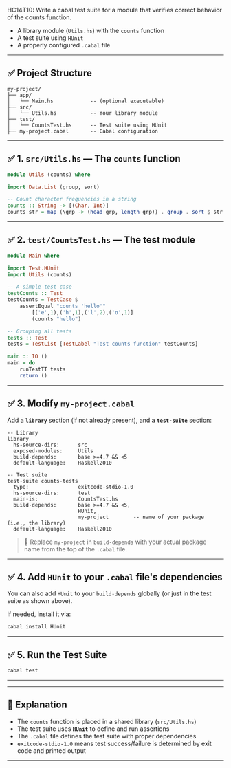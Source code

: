 HC14T10: Write a cabal test suite for a module that verifies correct behavior of the counts function.
* A library module (`Utils.hs`) with the `counts` function
* A test suite using `HUnit`
* A properly configured `.cabal` file

---

## ✅ Project Structure

```
my-project/
├── app/
│   └── Main.hs            -- (optional executable)
├── src/
│   └── Utils.hs           -- Your library module
├── test/
│   └── CountsTest.hs      -- Test suite using HUnit
├── my-project.cabal       -- Cabal configuration
```

---

## ✅ 1. `src/Utils.hs` — The `counts` function

```haskell
module Utils (counts) where

import Data.List (group, sort)

-- Count character frequencies in a string
counts :: String -> [(Char, Int)]
counts str = map (\grp -> (head grp, length grp)) . group . sort $ str
```

---

## ✅ 2. `test/CountsTest.hs` — The test module

```haskell
module Main where

import Test.HUnit
import Utils (counts)

-- A simple test case
testCounts :: Test
testCounts = TestCase $
    assertEqual "counts 'hello'" 
        [('e',1),('h',1),('l',2),('o',1)] 
        (counts "hello")

-- Grouping all tests
tests :: Test
tests = TestList [TestLabel "Test counts function" testCounts]

main :: IO ()
main = do
    runTestTT tests
    return ()
```

---

## ✅ 3. Modify `my-project.cabal`

Add a **`library`** section (if not already present), and a **`test-suite`** section:

```cabal
-- Library
library
  hs-source-dirs:      src
  exposed-modules:     Utils
  build-depends:       base >=4.7 && <5
  default-language:    Haskell2010

-- Test suite
test-suite counts-tests
  type:                exitcode-stdio-1.0
  hs-source-dirs:      test
  main-is:             CountsTest.hs
  build-depends:       base >=4.7 && <5,
                       HUnit,
                       my-project        -- name of your package (i.e., the library)
  default-language:    Haskell2010
```

> 📝 Replace `my-project` in `build-depends` with your actual package name from the top of the `.cabal` file.

---

## ✅ 4. Add `HUnit` to your `.cabal` file's dependencies

You can also add `HUnit` to your `build-depends` globally (or just in the test suite as shown above).

If needed, install it via:

```bash
cabal install HUnit
```

---

## ✅ 5. Run the Test Suite

```bash
cabal test
```

---


---

## 📘 Explanation

* The `counts` function is placed in a shared library (`src/Utils.hs`)
* The test suite uses **`HUnit`** to define and run assertions
* The `.cabal` file defines the test suite with proper dependencies
* `exitcode-stdio-1.0` means test success/failure is determined by exit code and printed output

---


